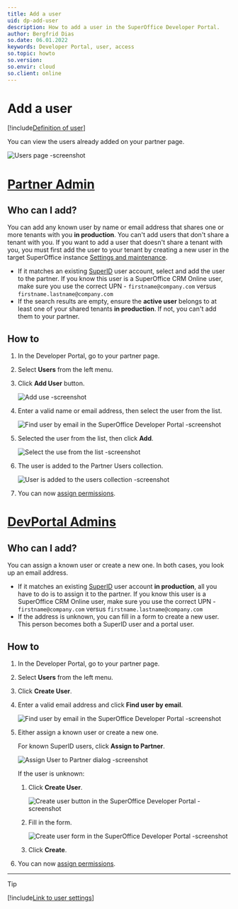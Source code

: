 ```yaml
---
title: Add a user
uid: dp-add-user
description: How to add a user in the SuperOffice Developer Portal.
author: Bergfrid Dias
so.date: 06.01.2022
keywords: Developer Portal, user, access
so.topic: howto
so.version:
so.envir: cloud
so.client: online
---
```


# Add a user

[!include[Definition of user](../includes/def-dp-user.md)]

You can view the users already added on your partner page.

![Users page -screenshot][img1]

# [Partner Admin](#tab/partner-admin)

## Who can I add?

You can add any known user by name or email address that shares one or more tenants with you **in production**. You can't add users that don't share a tenant with you. If you want to add a user that doesn't share a tenant with you, you must first add the user to your tenant by creating a new user in the target SuperOffice instance [Settings and maintenance][3].

* If it matches an existing [SuperID][2] user account, select and add the user to the partner. If you know this user is a SuperOffice CRM Online user, make sure you use the correct UPN - `firstname@company.com` versus `firstname.lastname@company.com`
* If the search results are empty, ensure the **active user** belongs to at least one of your shared tenants **in production**. If not, you can't add them to your partner.

## How to

1. In the Developer Portal, go to your partner page.
2. Select **Users** from the left menu.
3. Click **Add User** button.

    ![Add use -screenshot][img6]

4. Enter a valid name or email address, then select the user from the list.

    ![Find user by email in the SuperOffice Developer Portal -screenshot][img7]

5. Selected the user from the list, then click **Add**.

    ![Select the use from the list -screenshot][img8]

6. The user is added to the Partner Users collection.

    ![User is added to the users collection -screenshot][img9]

7. You can now [assign permissions][1].

# [DevPortal Admins](#tab/devportal-admin)

## Who can I add?

You can assign a known user or create a new one. In both cases, you look up an email address.

* If it matches an existing [SuperID][2] user account **in production**, all you have to do is to assign it to the partner. If you know this user is a SuperOffice CRM Online user, make sure you use the correct UPN - `firstname@company.com` versus `firstname.lastname@company.com`
* If the address is unknown, you can fill in a form to create a new user. This person becomes both a SuperID user and a portal user.

## How to

1. In the Developer Portal, go to your partner page.
2. Select **Users** from the left menu.
3. Click **Create User**.
4. Enter a valid email address and click **Find user by email**.

    ![Find user by email in the SuperOffice Developer Portal -screenshot][img2]

5. Either assign a known user or create a new one.

    For known SuperID users, click **Assign to Partner**.

    ![Assign User to Partner dialog -screenshot][img5]

    If the user is unknown:

    1. Click **Create User**.

        ![Create user button in the SuperOffice Developer Portal -screenshot][img3]

    2. Fill in the form.

        ![Create user form in the SuperOffice Developer Portal -screenshot][img4]

    3. Click **Create**.

6. You can now [assign permissions][1].

---


<!-- markdownlint-disable DOCSMD007 -->
> [!TIP]
> [!include[Link to user settings](includes/see-user-settings.md)]
<!-- markdownlint-restore -->

<!-- Referenced links -->
[1]: manage-permissions.md
[2]: ../../identity-management/superid/overview.md
[3]: ../../admin/user-management/learn/add-associate.md

<!-- Referenced images -->
[img1]: media/users.png
[img2]: media/search-user.png
[img3]: media/create-user.png
[img4]: media/create-user-form.png
[img5]: media/assign-user-to-partner.png
[img6]: media/add-user-button.png
[img7]: media/type-user-email.png
[img8]: media/user-selected.png
[img9]: media/user-added.png